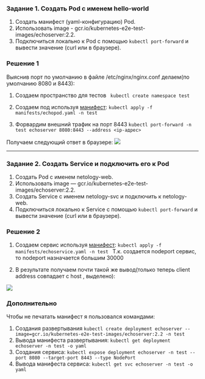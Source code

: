 ### Задание 1. Создать Pod с именем hello-world

1. Создать манифест (yaml-конфигурацию) Pod.
2. Использовать image - gcr.io/kubernetes-e2e-test-images/echoserver:2.2.
3. Подключиться локально к Pod с помощью `kubectl port-forward` и вывести значение (curl или в браузере).

### Решение 1

Выяснив порт по умолчанию в файле /etc/nginx/nginx.conf делаем(по умолчанию 8080 и 8443):

1. Создаем пространство для тестов
``` kubectl create namespace test```

2. Создаем под используя [манифест](manifests/echopod.yaml):
```kubectl apply -f manifests/echopod.yaml -n test ```

3. Форвардим внешний трафик на порт 8443 
``` kubectl port-forward -n test echoserver 8080:8443 --address <ip-адрес> ```

Получаем следующий ответ в браузере:
<img src='images/pod port-forward.png'/>

------

### Задание 2. Создать Service и подключить его к Pod

1. Создать Pod с именем netology-web.
2. Использовать image — gcr.io/kubernetes-e2e-test-images/echoserver:2.2.
3. Создать Service с именем netology-svc и подключить к netology-web.
4. Подключиться локально к Service с помощью `kubectl port-forward` и вывести значение (curl или в браузере).

### Решение 2

1. Создаем сервис используя [манифест](manifests/echoservice.yaml):
```kubectl apply -f manifests/echoservice.yaml -n test ```
Т.к. создается nodeport сервис, то nodeport назначается большим 30000

2. В результате получаем почти такой же вывод(только теперь client address совпадает с host , выделено):
<img src='images/service.png'/>


### Дополнительно

Чтобы не печатать манифест я пользовался командами:
1. Создания развертывания
```kubectl create deployment echoserver --image=gcr.io/kubernetes-e2e-test-images/echoserver:2.2 -n test```
2. Вывода манифеста развертывания:
```kubectl get deployment echoserver -n test -o yaml```
3. Создания сервиса:
```kubectl expose deployment echoserver -n test --port 8080 --target-port 8443 --type NodePort```
4. Вывода манифеста сервиса:
```kubectl get svc echoserver -n test -o yaml```